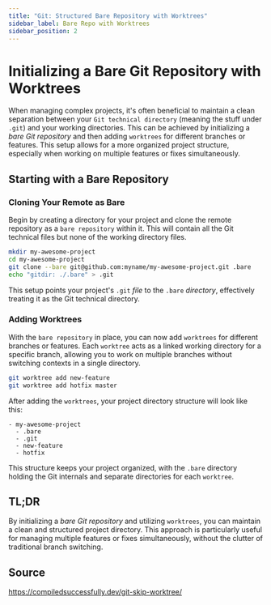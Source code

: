 ```yaml
---
title: "Git: Structured Bare Repository with Worktrees"
sidebar_label: Bare Repo with Worktrees
sidebar_position: 2
---
```


# Initializing a Bare Git Repository with Worktrees

When managing complex projects, it's often beneficial to maintain a clean separation between your `Git technical directory` (meaning the stuff under `.git`) and your working directories.
This can be achieved by initializing a _bare Git repository_ and then adding `worktrees` for different branches or features.
This setup allows for a more organized project structure, especially when working on multiple features or fixes simultaneously.

## Starting with a Bare Repository

### Cloning Your Remote as Bare

Begin by creating a directory for your project and clone the remote repository as a `bare repository` within it.
This will contain all the Git technical files but none of the working directory files.

```bash
mkdir my-awesome-project
cd my-awesome-project
git clone --bare git@github.com:myname/my-awesome-project.git .bare
echo "gitdir: ./.bare" > .git
```

This setup points your project's `.git` _file_ to the `.bare` _directory_, effectively treating it as the Git technical directory.

### Adding Worktrees

With the `bare repository` in place, you can now add `worktrees` for different branches or features.
Each `worktree` acts as a linked working directory for a specific branch, allowing you to work on multiple branches without switching contexts in a single directory.

```bash
git worktree add new-feature
git worktree add hotfix master
```

After adding the `worktrees`, your project directory structure will look like this:

```
- my-awesome-project
  - .bare
  - .git
  - new-feature
  - hotfix
```

This structure keeps your project organized, with the `.bare` directory holding the Git internals and separate directories for each `worktree`.

## TL;DR

By initializing a _bare Git repository_ and utilizing `worktrees`, you can maintain a clean and structured project directory.
This approach is particularly useful for managing multiple features or fixes simultaneously, without the clutter of traditional branch switching.

## Source

https://compiledsuccessfully.dev/git-skip-worktree/
